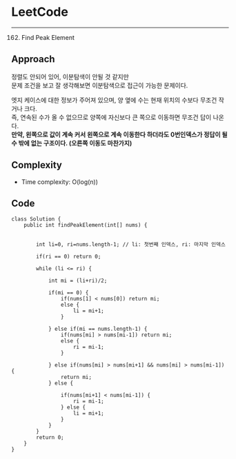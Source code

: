[//]: # (# Intuition)
<!-- Describe your first thoughts on how to solve this problem. -->


# LeetCode
___
162. Find Peak Element

## Approach
정렬도 안되어 있어, 이분탐색이 안될 것 같지만  
문제 조건을 보고 잘 생각해보면 이분탐색으로 접근이 가능한 문제이다.  

엣지 케이스에 대한 정보가 주어져 있으며, 양 옆에 수는 현재 위치의 수보다 무조건 작거나 크다.  
즉, 연속된 수가 올 수 없으므로 양쪽에 자신보다 큰 쪽으로 이동하면 무조건 답이 나온다.  
**만약, 왼쪽으로 값이 계속 커서 왼쪽으로 계속 이동한다 하더라도 0번인덱스가 정답이 될 수 밖에 없는 구조이다. (오른쪽 이동도 마찬가지)**

[//]: # (<!-- Describe your approach to solving the problem. -->)


## Complexity

- Time complexity: O(log(n))

[//]: # (<!-- Add your time complexity here, e.g. $$O&#40;n&#41;$$ -->)

[//]: # ()
[//]: # ([//]: # &#40;- Space complexity:&#41;)
[//]: # (<!-- Add your space complexity here, e.g. $$O&#40;n&#41;$$ -->)

## Code
```
class Solution {
    public int findPeakElement(int[] nums) {
        

        int li=0, ri=nums.length-1; // li: 첫번째 인덱스, ri: 마지막 인덱스
        
        if(ri == 0) return 0;

        while (li <= ri) {
            
            int mi = (li+ri)/2;

            if(mi == 0) {
                if(nums[1] < nums[0]) return mi;
                else {
                    li = mi+1;
                }
                
            } else if(mi == nums.length-1) {
                if(nums[mi] > nums[mi-1]) return mi;
                else {
                    ri = mi-1;
                }
                
            } else if(nums[mi] > nums[mi+1] && nums[mi] > nums[mi-1]) {
                return mi;
            } else {

                if(nums[mi+1] < nums[mi-1]) {
                    ri = mi-1;
                } else {
                    li = mi+1;
                }
            }
        }
        return 0;  
    }
}
```
